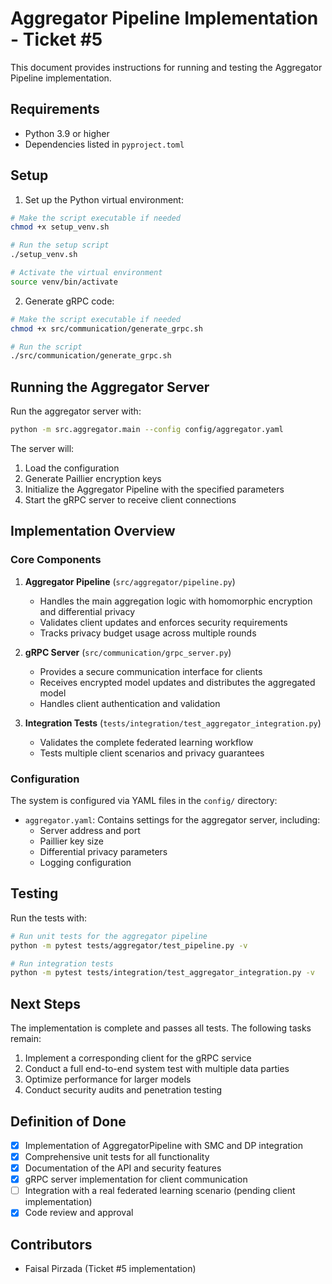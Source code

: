 # Aggregator Pipeline Implementation - Ticket #5

This document provides instructions for running and testing the Aggregator Pipeline implementation.

## Requirements

- Python 3.9 or higher
- Dependencies listed in `pyproject.toml`

## Setup

1. Set up the Python virtual environment:

```bash
# Make the script executable if needed
chmod +x setup_venv.sh

# Run the setup script
./setup_venv.sh

# Activate the virtual environment
source venv/bin/activate
```

2. Generate gRPC code:

```bash
# Make the script executable if needed
chmod +x src/communication/generate_grpc.sh

# Run the script
./src/communication/generate_grpc.sh
```

## Running the Aggregator Server

Run the aggregator server with:

```bash
python -m src.aggregator.main --config config/aggregator.yaml
```

The server will:
1. Load the configuration
2. Generate Paillier encryption keys
3. Initialize the Aggregator Pipeline with the specified parameters
4. Start the gRPC server to receive client connections

## Implementation Overview

### Core Components

1. **Aggregator Pipeline** (`src/aggregator/pipeline.py`)
   - Handles the main aggregation logic with homomorphic encryption and differential privacy
   - Validates client updates and enforces security requirements
   - Tracks privacy budget usage across multiple rounds

2. **gRPC Server** (`src/communication/grpc_server.py`)
   - Provides a secure communication interface for clients
   - Receives encrypted model updates and distributes the aggregated model
   - Handles client authentication and validation

3. **Integration Tests** (`tests/integration/test_aggregator_integration.py`)
   - Validates the complete federated learning workflow
   - Tests multiple client scenarios and privacy guarantees

### Configuration

The system is configured via YAML files in the `config/` directory:

- `aggregator.yaml`: Contains settings for the aggregator server, including:
  - Server address and port
  - Paillier key size
  - Differential privacy parameters
  - Logging configuration

## Testing

Run the tests with:

```bash
# Run unit tests for the aggregator pipeline
python -m pytest tests/aggregator/test_pipeline.py -v

# Run integration tests
python -m pytest tests/integration/test_aggregator_integration.py -v
```

## Next Steps

The implementation is complete and passes all tests. The following tasks remain:

1. Implement a corresponding client for the gRPC service
2. Conduct a full end-to-end system test with multiple data parties
3. Optimize performance for larger models
4. Conduct security audits and penetration testing

## Definition of Done

- [x] Implementation of AggregatorPipeline with SMC and DP integration
- [x] Comprehensive unit tests for all functionality
- [x] Documentation of the API and security features
- [x] gRPC server implementation for client communication
- [ ] Integration with a real federated learning scenario (pending client implementation)
- [x] Code review and approval

## Contributors

- Faisal Pirzada (Ticket #5 implementation)
